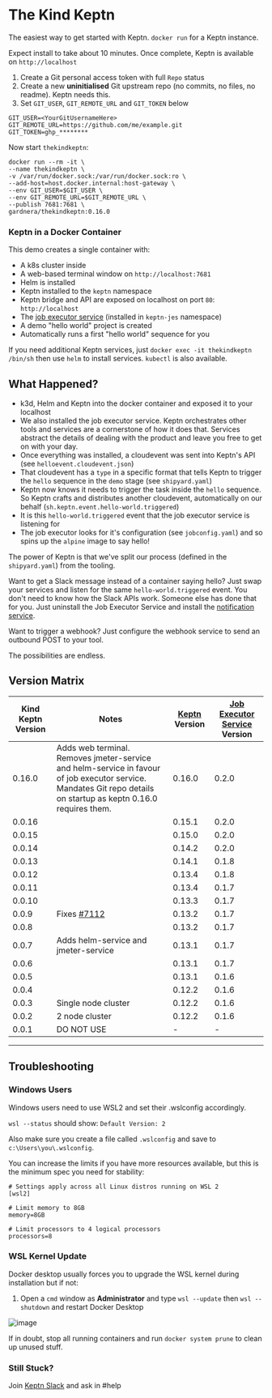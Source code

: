 # The Kind Keptn

The easiest way to get started with Keptn. `docker run` for a Keptn instance.

Expect install to take about 10 minutes. Once complete, Keptn is available on `http://localhost`

1. Create a Git personal access token with full `Repo` status
2. Create a new **uninitialised** Git upstream repo (no commits, no files, no readme). Keptn needs this.
3. Set `GIT_USER`, `GIT_REMOTE_URL` and `GIT_TOKEN` below

```
GIT_USER=<YourGitUsernameHere>
GIT_REMOTE_URL=https://github.com/me/example.git
GIT_TOKEN=ghp_********
```

Now start `thekindkeptn`:

```
docker run --rm -it \
--name thekindkeptn \
-v /var/run/docker.sock:/var/run/docker.sock:ro \
--add-host=host.docker.internal:host-gateway \
--env GIT_USER=$GIT_USER \
--env GIT_REMOTE_URL=$GIT_REMOTE_URL \
--publish 7681:7681 \
gardnera/thekindkeptn:0.16.0
```

### Keptn in a Docker Container

This demo creates a single container with:
- A k8s cluster inside
- A web-based terminal window on `http://localhost:7681`
- Helm is installed
- Keptn installed to the `keptn` namespace
- Keptn bridge and API are exposed on localhost on port `80`: `http://localhost`
- The [job executor service](https://github.com/keptn-contrib/job-executor-service) (installed in `keptn-jes` namespace)
- A demo "hello world" project is created
- Automatically runs a first "hello world" sequence for you

If you need additional Keptn services, just `docker exec -it thekindkeptn /bin/sh` then use `helm` to install services. `kubectl` is also available.

## What Happened?
- k3d, Helm and Keptn into the docker container and exposed it to your localhost
- We also installed the job executor service. Keptn orchestrates other tools and services are a cornerstone of how it does that. Services abstract the details of dealing with the product and leave you free to get on with your day.
- Once everything was installed, a cloudevent was sent into Keptn's API (see `helloevent.cloudevent.json`)
- That cloudevent has a `type` in a specific format that tells Keptn to trigger the `hello` sequence in the `demo` stage (see `shipyard.yaml`)
- Keptn now knows it needs to trigger the task inside the `hello` sequence. So Keptn crafts and distributes another cloudevent, automatically on our behalf (`sh.keptn.event.hello-world.triggered`)
- It is this `hello-world.triggered` event that the job executor service is listening for
- The job executor looks for it's configuration (see `jobconfig.yaml`) and so spins up the `alpine` image to say hello!


The power of Keptn is that we've split our process (defined in the `shipyard.yaml`) from the tooling.

Want to get a Slack message instead of a container saying hello? Just swap your services and listen for the same `hello-world.triggered` event. You don't need to know how the Slack APIs work. Someone else has done that for you. Just uninstall the Job Executor Service and install the [notification service](https://github.com/keptn-contrib/notification-service).

Want to trigger a webhook? Just configure the webhook service to send an outbound POST to your tool.

The possibilities are endless.

## Version Matrix

| Kind Keptn Version | Notes                                                     | [Keptn](https://keptn.sh) Version | [Job Executor Service](https://github.com/keptn-contrib/job-executor-service) Version |
|--------------------|-----------------------------------------------------------|-----------------------------------|---------------------------------------------------------------------------------------|
| 0.16.0             | Adds web terminal. Removes jmeter-service and helm-service in favour of job executor service. Mandates Git repo details on startup as keptn 0.16.0 requires them.  |    0.16.0                         |             0.2.0                                                                     |
| 0.0.16             |                                                           |    0.15.1                         |             0.2.0                                                                     |
| 0.0.15             |                                                           |    0.15.0                         |             0.2.0                                                                     |
| 0.0.14             |                                                           |    0.14.2                         |             0.2.0                                                                     |
| 0.0.13             |                                                           |    0.14.1                         |             0.1.8                                                                     |
| 0.0.12             |                                                           |    0.13.4                         |             0.1.8                                                                     |
| 0.0.11             |                                                           |    0.13.4                         |             0.1.7                                                                     |
| 0.0.10             |                                                           |    0.13.3                         |             0.1.7                                                                     |
| 0.0.9              | Fixes [#7112](https://github.com/keptn/keptn/issues/7112) |    0.13.2                         |             0.1.7                                                                     |
| 0.0.8              |                                                           |    0.13.2                         |             0.1.7                                                                     |
| 0.0.7              | Adds helm-service and jmeter-service                      |    0.13.1                         |             0.1.7                                                                     |
| 0.0.6              |                                                           |    0.13.1                         |             0.1.7                                                                     |
| 0.0.5              |                                                           |    0.13.1                         |             0.1.6                                                                     |
| 0.0.4              |                                                           |    0.12.2                         |             0.1.6                                                                     |
| 0.0.3              | Single node cluster                                       |    0.12.2                         |             0.1.6                                                                     |
| 0.0.2              | 2 node cluster                                            |    0.12.2                         |             0.1.6                                                                     |
| 0.0.1              | DO NOT USE                                                |       -                           |               -                                                                       |

-------------------------------------------------------------------------------------------------------------------------------

## Troubleshooting

### Windows Users
Windows users need to use WSL2 and set their .wslconfig accordingly.

`wsl --status` should show: `Default Version: 2`

Also make sure you create a file called `.wslconfig` and save to `c:\Users\you\.wslconfig`.

You can increase the limits if you have more resources available, but this is the minimum spec you need for stability:
```
# Settings apply across all Linux distros running on WSL 2
[wsl2]

# Limit memory to 8GB
memory=8GB

# Limit processors to 4 logical processors
processors=8
```

### WSL Kernel Update
Docker desktop usually forces you to upgrade the WSL kernel during installation but if not:

1. Open a `cmd` window as **Administrator** and type `wsl --update` then `wsl --shutdown` and restart Docker Desktop

![image](https://user-images.githubusercontent.com/26523841/155234144-37ac614e-7535-4ca9-a1b5-8e0b0c7b1636.png)

If in doubt, stop all running containers and run `docker system prune` to clean up unused stuff.

### Still Stuck?
Join [Keptn Slack](https://slack.keptn.sh) and ask in #help
